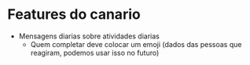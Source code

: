 
# Features do canario

- Mensagens diarias sobre atividades diarias
    - Quem completar deve colocar um emoji (dados das pessoas que reagiram, podemos usar isso no futuro)